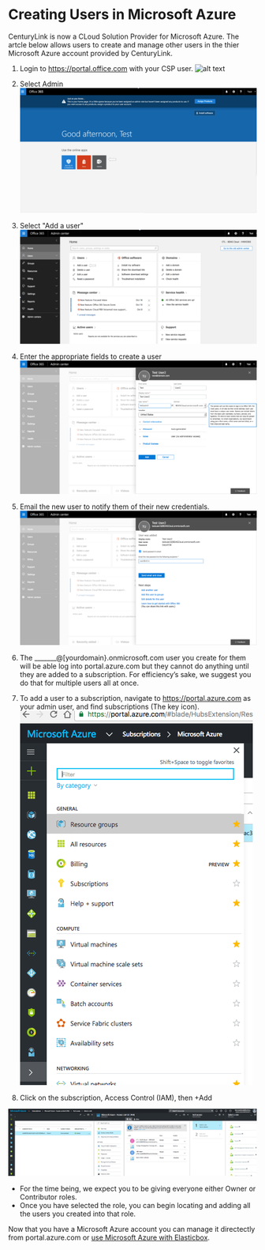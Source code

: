 

# Creating Users in Microsoft Azure
CenturyLink is now a CLoud Solution Provider for Microsoft Azure. The artcle below allows users to create and manage other users in the thier Microsoft Azure account provided by CenturyLink. 

1. Login to https://portal.office.com with your CSP user.
![alt text](https://github.com/amwatson1s/kb/blob/master/kb_for_users/user.png?raw=true "Logo Title Text 1")


1. Select Admin 
![alt text](https://github.com/amwatson1s/kb/blob/master/kb_for_users/user2.png?raw=true)


1. Select "Add a user"
![alt text](https://github.com/amwatson1s/kb/blob/master/kb_for_users/user3.png?raw=true)


1. Enter the appropriate fields to create a user
![alt text](https://github.com/amwatson1s/kb/blob/master/kb_for_users/user4.png?raw=true)


1. Email the new user to notify them of their new credentials.
![alt text](https://github.com/amwatson1s/kb/blob/master/kb_for_users/user5.png?raw=true)


1. The _______@[yourdomain}.onmicrosoft.com user you create for them will be able log into portal.azure.com but they cannot do anything until they are added to a subscription. For efficiency’s sake, we suggest you do that for multiple users all at once.


1. To add a user to a subscription, navigate to https://portal.azure.com as your admin user, and find subscriptions (The key icon).
![alt text](https://github.com/amwatson1s/kb/blob/master/kb_for_users/AccessControl1.png?raw=true)


1. Click on the subscription, Access Control (IAM), then +Add 

![alt text](https://github.com/amwatson1s/kb/blob/master/kb_for_users/AccessControl2.png?raw=true)

* For the time being, we expect you to be giving everyone either Owner or Contributor roles.
* Once you have selected the role, you can begin locating and adding all the users you created into that role. 

Now that you have a Microsoft Azure account you can manage it directectly from portal.azure.com or [use Microsoft Azure with Elasticbox](https://github.com/amwatson1s/kb/blob/master/kb_for_elasticbox/KB%20for%20Azure%20CSP%20and%20Elasticbox.md).




